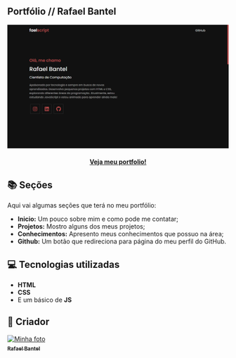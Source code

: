 ## Portfólio // Rafael Bantel

<img src="/images/portfolio.png" alt="Imagem do Portfolio">

<h4 align="center">
<a href="https://faelscript.github.io/portfolio">Veja meu portfolio!</a>
</h4>

## 📚 Seções

Aqui vai algumas seções que terá no meu portfólio:

- **Inicio:** Um pouco sobre mim e como pode me contatar;
- **Projetos:** Mostro alguns dos meus projetos;
- **Conhecimentos:** Apresento meus conhecimentos que possuo na área;
- **Github:** Um botão que redireciona para página do meu perfil do GitHub.

## 💻 Tecnologias utilizadas

- **HTML**
- **CSS**
- E um básico de **JS**

## 🤍 Criador

<table>
  <tr>
      <a href="https://github.com/faelscript">
        <img src="https://avatars.githubusercontent.com/u/84042023?v=4" width="100px;" alt="Minha foto"/><br>
        <sub>
          <b>Rafael Bantel</b>
        </sub>
      </a>
  </tr>
</table>
